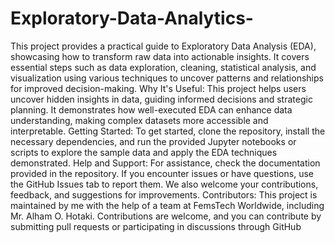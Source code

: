 # Exploratory-Data-Analytics-
This project provides a practical guide to Exploratory Data Analysis (EDA), showcasing how to transform raw data into actionable insights. It covers essential steps such as data exploration, cleaning, statistical analysis, and visualization using various techniques to uncover patterns and relationships for improved decision-making.
Why It's Useful:
This project helps users uncover hidden insights in data, guiding informed decisions and strategic planning. It demonstrates how well-executed EDA can enhance data understanding, making complex datasets more accessible and interpretable.
Getting Started:
To get started, clone the repository, install the necessary dependencies, and run the provided Jupyter notebooks or scripts to explore the sample data and apply the EDA techniques demonstrated.
Help and Support: 
For assistance, check the documentation provided in the repository. If you encounter issues or have questions, use the GitHub Issues tab to report them. We also welcome your contributions, feedback, and suggestions for improvements.
Contributors:
This project is maintained by me with the help of a team at FemsTech Worldwide, including Mr. Alham O. Hotaki. Contributions are welcome, and you can contribute by submitting pull requests or participating in discussions through GitHub
